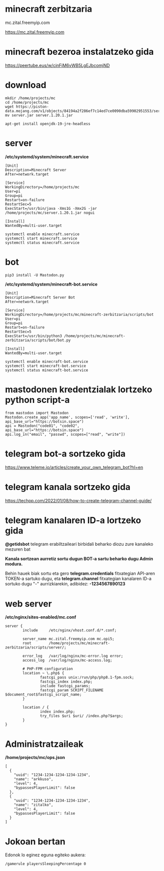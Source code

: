 # minecraft zerbitzaria

mc.zital.freemyip.com

https://mc.zital.freemyip.com

# minecraft bezeroa instalatzeko gida

https://peertube.eus/w/cinFjM6vWB5LgEJbcomjND

# download
```
mkdir /home/projects/mc
cd /home/projects/mc
wget https://piston-data.mojang.com/v1/objects/84194a2f286ef7c14ed7ce0090dba59902951553/server.jar
mv server.jar server.1.20.1.jar
```

```
apt-get install openjdk-19-jre-headless
```

# server
**/etc/systemd/system/minecraft.service**
```
[Unit]
Description=Minecraft Server
After=network.target

[Service]
WorkingDirectory=/home/projects/mc
User=pi
Group=pi
Restart=on-failure
RestartSec=5
ExecStart=/usr/bin/java -Xms1G -Xmx2G -jar /home/projects/mc/server.1.20.1.jar nogui

[Install]
WantedBy=multi-user.target
```
```
systemctl enable minecraft.service
systemctl start minecraft.service
systemctl status minecraft.service

```

# bot
```
pip3 install -U Mastodon.py
```

**/etc/systemd/system/minecraft-bot.service**
```
[Unit]
Description=Minecraft Server Bot
After=network.target

[Service]
WorkingDirectory=/home/projects/mc/minecraft-zerbitzaria/scripts/bot
User=pi
Group=pi
Restart=on-failure
RestartSec=5
ExecStart=/usr/bin/python3 /home/projects/mc/minecraft-zerbitzaria/scripts/bot/bot.py

[Install]
WantedBy=multi-user.target
```
```
systemctl enable minecraft-bot.service
systemctl start minecraft-bot.service
systemctl status minecraft-bot.service

```

# mastodonen kredentzialak lortzeko python script-a
```
from mastodon import Mastodon
Mastodon.create_app('app_name', scopes=['read', 'write'], api_base_url="https://botsin.space")
api = Mastodon("code01", "code02", api_base_url="https://botsin.space")
api.log_in("email", "passwd", scopes=["read", "write"])
```

# telegram bot-a sortzeko gida

https://www.teleme.io/articles/create_your_own_telegram_bot?hl=en

# telegram kanala sortzeko gida

https://techpp.com/2022/01/08/how-to-create-telegram-channel-guide/

# telegram kanalaren ID-a lortzeko gida

**@getidsbot** telegram erabiltzaileari birbidali beharko diozu zure kanaleko mezuren bat

**Kanala sortzean aurretiz sortu dugun BOT-a sartu beharko dugu Admin modura.**

Behin hauek biak sortu eta gero **telegram.credentials** fitxategian API-aren TOKEN-a sartuko dugu, eta **telegram.channel** fitxategian kanalaren ID-a sortuko dugu "-" aurrizkiarekin, adibidez: **-1234567890123**

# web server

**/etc/nginx/sites-enabled/mc.conf**
```
server {
        include     /etc/nginx/vhost.conf.d/*.conf;

        server_name mc.zital.freemyip.com mc.opi5;
        root        /home/projects/mc/minecraft-zerbitzaria/scripts/server/;

        error_log   /var/log/nginx/mc-error.log error;
        access_log  /var/log/nginx/mc-access.log;

        # PHP-FPM configuration
        location ~ \.php$ {
                fastcgi_pass unix:/run/php/php8.1-fpm.sock;
                fastcgi_index index.php;
                include fastcgi_params;
                fastcgi_param SCRIPT_FILENAME $document_root$fastcgi_script_name;
        }

        location / {
                index index.php;
                try_files $uri $uri/ /index.php?$args;
        }
}
```

# Administratzaileak
**/home/projects/mc/ops.json**
```
[
  {
    "uuid": "1234-1234-1234-1234-1234",
    "name": "arkkuso",
    "level": 4,
    "bypassesPlayerLimit": false
  },
  {
    "uuid": "1234-1234-1234-1234-1234",
    "name": "zitalko",
    "level": 4,
    "bypassesPlayerLimit": false
  }
]

```

# Jokoan bertan

Edonok lo eginez eguna egiteko aukera:
```
/gamerule playersSleepingPercentage 0
```